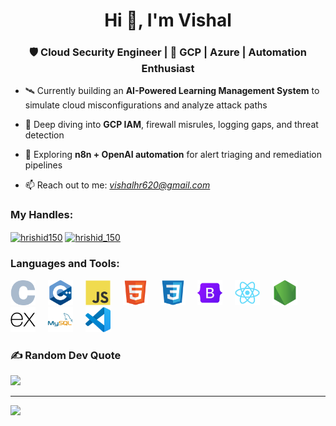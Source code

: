 <h1 align="center">Hi 👋, I'm Vishal</h1>
<h3 align="center">🛡️ Cloud Security Engineer | 🔐 GCP | Azure | Automation Enthusiast</h3>

- 🛰️ Currently building an **AI-Powered Learning Management System** to simulate cloud misconfigurations and analyze attack paths
  
- 🌱 Deep diving into **GCP IAM**, firewall misrules, logging gaps, and threat detection
   
- 🤖 Exploring **n8n + OpenAI automation** for alert triaging and remediation pipelines
    
- 📫 Reach out to me: <a href="mailto:vishalhr620@gmail.com"><i>vishalhr620@gmail.com</i></a>

<h3 align="left">My Handles: </h3>
<p align="left">
<a href="https://linkedin.com/in/hrishid150" target="blank"><img align="center" src="https://raw.githubusercontent.com/rahuldkjain/github-profile-readme-generator/master/src/images/icons/Social/linked-in-alt.svg" alt="hrishid150" height="30" width="40" /></a>
<a href="https://www.hackerrank.com/hrishid_150" target="blank"><img align="center" src="https://raw.githubusercontent.com/rahuldkjain/github-profile-readme-generator/master/src/images/icons/Social/hackerrank.svg" alt="hrishid_150" height="30" width="40" /></a>
</p>

<h3 align="left">Languages and Tools:</h3>


<div align="left">
  <img src="https://github.com/devicons/devicon/blob/v2.16.0/icons/c/c-original.svg" height="40" alt="c logo"  />
  <img width="12" />
  <img src="https://github.com/devicons/devicon/blob/v2.16.0/icons/cplusplus/cplusplus-original.svg" height="40" alt="cplusplus logo"  />
  <img width="12" />
  <img src="https://github.com/devicons/devicon/blob/v2.16.0/icons/javascript/javascript-original.svg" height="40" alt="javascript logo"  />
  <img width="12" />
  <img src="https://github.com/devicons/devicon/blob/v2.16.0/icons/html5/html5-original.svg" height="40" alt="Html logo"  />
  <img width="12" />
  <img src="https://github.com/devicons/devicon/blob/v2.16.0/icons/css3/css3-original.svg" height="40" alt="css3 logo"  />
  <img width="12" />
  <img src="https://github.com/devicons/devicon/blob/v2.16.0/icons/bootstrap/bootstrap-original.svg" height="40" alt="bootstrap logo"  />
  <img width="12" />
  <img src="https://github.com/devicons/devicon/blob/v2.16.0/icons/react/react-original.svg" height="40" alt="react logo"  />
  <img width="12" />
  <img src="https://github.com/devicons/devicon/blob/v2.16.0/icons/nodejs/nodejs-original.svg" height="40" alt="nodejs logo"  />
  <img width="12" />
  <img src="https://github.com/devicons/devicon/blob/v2.16.0/icons/express/express-original.svg" height="40" alt="express logo"  />
  <img width="12" />
   <img src="https://github.com/devicons/devicon/blob/v2.16.0/icons/mysql/mysql-original-wordmark.svg" height="40" alt="mysql logo"  />
  <img width="12" />
  <img src="https://github.com/devicons/devicon/blob/v2.16.0/icons/vscode/vscode-original.svg" height="40" alt="vscode logo"  />
</div>





<!-- 📊 GitHub Stats: 
![](https://github-readme-stats.vercel.app/api?username=Hrishi71&theme=dark&hide_border=false&include_all_commits=true&count_private=true)<br/>
![](https://github-readme-streak-stats.herokuapp.com/?user=Hrishi71&theme=dark&hide_border=false)<br/>
![](https://github-readme-stats.vercel.app/api/top-langs/?username=Hrishi71&theme=dark&hide_border=false&include_all_commits=true&count_private=true&layout=compact)

## 🏆 GitHub Trophies
![](https://github-profile-trophy.vercel.app/?username=Hrishi71&theme=radical&no-frame=false&no-bg=true&margin-w=4) -->

### ✍ Random Dev Quote
![](https://quotes-github-readme.vercel.app/api?type=horizontal&theme=radical)

---
[![](https://visitcount.itsvg.in/api?id=Hrishi71&icon=0&color=0)](https://visitcount.itsvg.in)





<!-- Proudly created with GPRM ( https://gprm.itsvg.in ) -->
